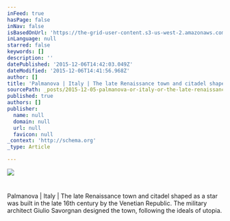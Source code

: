 ```yaml
---
inFeed: true
hasPage: false
inNav: false
isBasedOnUrl: 'https://the-grid-user-content.s3-us-west-2.amazonaws.com/e720079d-44ae-41ec-a39b-42b38dcb973f.png'
inLanguage: null
starred: false
keywords: []
description: ''
datePublished: '2015-12-06T14:42:03.049Z'
dateModified: '2015-12-06T14:41:56.968Z'
author: []
title: 'Palmanova | Italy | The late Renaissance town and citadel shaped as a star was built in the late 16th century by the Venetian Republic. The military architect Giulio Savorgnan designed the town, following the ideals of utopia.'
sourcePath: _posts/2015-12-05-palmanova-or-italy-or-the-late-renaissance-town-and-citadel-sh.md
published: true
authors: []
publisher:
  name: null
  domain: null
  url: null
  favicon: null
_context: 'http://schema.org'
_type: Article

---
```

![](https://s3-us-west-2.amazonaws.com/the-grid-img/p/d728ce94c6e775aaafdc092c3faf162690d8989d.png)

# 

Palmanova | Italy | The late Renaissance town and citadel shaped as a star was built in the late 16th century by the Venetian Republic. The military architect Giulio Savorgnan designed the town, following the ideals of utopia.